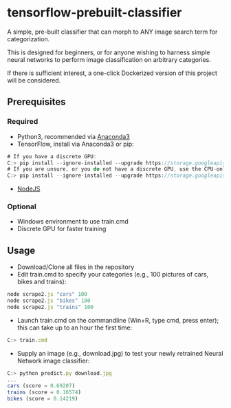 # tensorflow-prebuilt-classifier
A simple, pre-built classifier that can morph to ANY image search term for categorization.

This is designed for beginners, or for anyone wishing to harness simple neural networks to perform image classification on arbitrary categories.

If there is sufficient interest, a one-click Dockerized version of this project will be considered.

## Prerequisites

### Required
* Python3, recommended via [Anaconda3](https://www.continuum.io/downloads)
* TensorFlow, install via Anaconda3 or pip:
```Javascript
# If you have a discrete GPU:
C:> pip install --ignore-installed --upgrade https://storage.googleapis.com/tensorflow/windows/gpu/tensorflow_gpu-1.0.0-cp35-cp35m-win_x86_64.whl 
# If you are unsure, or you do not have a discrete GPU, use the CPU-only version (will take longer to run):
C:> pip install --ignore-installed --upgrade https://storage.googleapis.com/tensorflow/windows/cpu/tensorflow-1.0.0-cp35-cp35m-win_x86_64.whl 
```
* [NodeJS](https://nodejs.org/en/download/)

### Optional
* Windows environment to use train.cmd
* Discrete GPU for faster training

## Usage

* Download/Clone all files in the repository
* Edit train.cmd to specify your categories (e.g., 100 pictures of cars, bikes and trains):
```Javascript
node scrape2.js "cars" 100
node scrape2.js "bikes" 100
node scrape2.js "trains" 100
```
* Launch train.cmd on the commandline (Win+R, type cmd, press enter); this can take up to an hour the first time:
```Javascript
C:> train.cmd
```
* Supply an image (e.g., download.jpg) to test your newly retrained Neural Network image classifier:
```Javascript
C:> python predict.py download.jpg
...
cars (score = 0.69207)
trains (score = 0.16574)
bikes (score = 0.14219)
```
